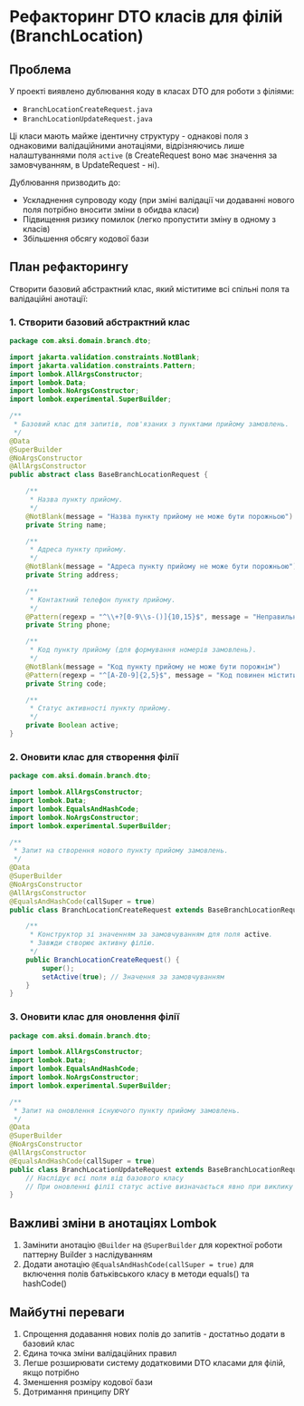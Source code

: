 # Рефакторинг DTO класів для філій (BranchLocation)

## Проблема

У проекті виявлено дублювання коду в класах DTO для роботи з філіями:

- `BranchLocationCreateRequest.java`
- `BranchLocationUpdateRequest.java`

Ці класи мають майже ідентичну структуру - однакові поля з однаковими валідаційними анотаціями, відрізняючись лише налаштуваннями поля `active` (в CreateRequest воно має значення за замовчуванням, в UpdateRequest - ні).

Дублювання призводить до:

- Ускладнення супроводу коду (при зміні валідації чи додаванні нового поля потрібно вносити зміни в обидва класи)
- Підвищення ризику помилок (легко пропустити зміну в одному з класів)
- Збільшення обсягу кодової бази

## План рефакторингу

Створити базовий абстрактний клас, який міститиме всі спільні поля та валідаційні анотації:

### 1. Створити базовий абстрактний клас

```java
package com.aksi.domain.branch.dto;

import jakarta.validation.constraints.NotBlank;
import jakarta.validation.constraints.Pattern;
import lombok.AllArgsConstructor;
import lombok.Data;
import lombok.NoArgsConstructor;
import lombok.experimental.SuperBuilder;

/**
 * Базовий клас для запитів, пов'язаних з пунктами прийому замовлень.
 */
@Data
@SuperBuilder
@NoArgsConstructor
@AllArgsConstructor
public abstract class BaseBranchLocationRequest {

    /**
     * Назва пункту прийому.
     */
    @NotBlank(message = "Назва пункту прийому не може бути порожньою")
    private String name;

    /**
     * Адреса пункту прийому.
     */
    @NotBlank(message = "Адреса пункту прийому не може бути порожньою")
    private String address;

    /**
     * Контактний телефон пункту прийому.
     */
    @Pattern(regexp = "^\\+?[0-9\\s-()]{10,15}$", message = "Неправильний формат телефону")
    private String phone;

    /**
     * Код пункту прийому (для формування номерів замовлень).
     */
    @NotBlank(message = "Код пункту прийому не може бути порожнім")
    @Pattern(regexp = "^[A-Z0-9]{2,5}$", message = "Код повинен містити від 2 до 5 символів (великі літери та цифри)")
    private String code;

    /**
     * Статус активності пункту прийому.
     */
    private Boolean active;
}
```

### 2. Оновити клас для створення філії

```java
package com.aksi.domain.branch.dto;

import lombok.AllArgsConstructor;
import lombok.Data;
import lombok.EqualsAndHashCode;
import lombok.NoArgsConstructor;
import lombok.experimental.SuperBuilder;

/**
 * Запит на створення нового пункту прийому замовлень.
 */
@Data
@SuperBuilder
@NoArgsConstructor
@AllArgsConstructor
@EqualsAndHashCode(callSuper = true)
public class BranchLocationCreateRequest extends BaseBranchLocationRequest {

    /**
     * Конструктор зі значенням за замовчуванням для поля active.
     * Завжди створює активну філію.
     */
    public BranchLocationCreateRequest() {
        super();
        setActive(true); // Значення за замовчуванням
    }
}
```

### 3. Оновити клас для оновлення філії

```java
package com.aksi.domain.branch.dto;

import lombok.AllArgsConstructor;
import lombok.Data;
import lombok.EqualsAndHashCode;
import lombok.NoArgsConstructor;
import lombok.experimental.SuperBuilder;

/**
 * Запит на оновлення існуючого пункту прийому замовлень.
 */
@Data
@SuperBuilder
@NoArgsConstructor
@AllArgsConstructor
@EqualsAndHashCode(callSuper = true)
public class BranchLocationUpdateRequest extends BaseBranchLocationRequest {
    // Наслідує всі поля від базового класу
    // При оновленні філії статус active визначається явно при виклику
}
```

## Важливі зміни в анотаціях Lombok

1. Замінити анотацію `@Builder` на `@SuperBuilder` для коректної роботи паттерну Builder з наслідуванням
2. Додати анотацію `@EqualsAndHashCode(callSuper = true)` для включення полів батьківського класу в методи equals() та hashCode()

## Майбутні переваги

1. Спрощення додавання нових полів до запитів - достатньо додати в базовий клас
2. Єдина точка зміни валідаційних правил
3. Легше розширювати систему додатковими DTO класами для філій, якщо потрібно
4. Зменшення розміру кодової бази
5. Дотримання принципу DRY

